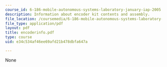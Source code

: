 ```yaml
---
course_id: 6-186-mobile-autonomous-systems-laboratory-january-iap-2005
description: Information about encoder kit contents and assembly.
file_location: /coursemedia/6-186-mobile-autonomous-systems-laboratory-january-iap-2005/e34c534af46ee69afd21b478dbfa647a_encoderinfo.pdf
file_type: application/pdf
layout: pdf
title: encoderinfo.pdf
type: course
uid: e34c534af46ee69afd21b478dbfa647a

---
```

None